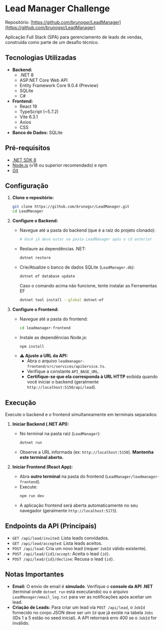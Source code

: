 
# Lead Manager Challenge

Repositório: [https://github.com/brunogsr/LeadManager](https://github.com/brunogsr/LeadManager)

Aplicação Full Stack (SPA) para gerenciamento de leads de vendas, construída como parte de um desafio técnico.

## Tecnologias Utilizadas

*   **Backend:**
    *   .NET 8
    *   ASP.NET Core Web API
    *   Entity Framework Core 9.0.4 (Preview)
    *   SQLite
    *   C#
*   **Frontend:**
    *   React 19
    *   TypeScript (~5.7.2)
    *   Vite 6.3.1
    *   Axios
    *   CSS
*   **Banco de Dados:** SQLite

## Pré-requisitos

*   [.NET SDK 8](https://dotnet.microsoft.com/download/dotnet/8.0)
*   [Node.js](https://nodejs.org/) (v18 ou superior recomendado) e npm
*   [Git](https://git-scm.com/)

## Configuração

1.  **Clone o repositório:**
    ```bash
    git clone https://github.com/brunogsr/LeadManager.git
    cd LeadManager
    ```

2.  **Configure o Backend:**
    *   Navegue até a pasta do backend (que é a raiz do projeto clonado):
        ```bash
        # Você já deve estar na pasta LeadManager após o cd anterior
        ```
    *   Restaure as dependências .NET:
        ```bash
        dotnet restore
        ```
    *   Crie/Atualize o banco de dados SQLite (`LeadManager.db`):
        ```bash
        dotnet ef database update
        ```
        Caso o comando acima não funcione, tente instalar as Ferramentas EF
        ```bash
        dotnet tool install --global dotnet-ef
        ```

3.  **Configure o Frontend:**
    *   Navegue até a pasta do frontend:
        ```bash
        cd leadmanager-frontend
        ```
    *   Instale as dependências Node.js:
        ```bash
        npm install
        ```
    *   **⚠️ Ajuste a URL da API:**
        *   Abra o arquivo `leadmanager-frontend/src/services/apiService.ts`.
        *   Verifique a constante `API_BASE_URL`.
        *   **Certifique-se que ela corresponda à URL HTTP** exibida quando você iniciar o backend (geralmente `http://localhost:5150/api/lead`).

## Execução

Execute o backend e o frontend simultaneamente em terminais separados:

1.  **Iniciar Backend (.NET API):**
    *   No terminal na pasta raiz (`LeadManager`):
        ```bash
        dotnet run
        ```
    *   Observe a URL informada (ex: `http://localhost:5150`). **Mantenha este terminal aberto.**

2.  **Iniciar Frontend (React App):**
    *   Abra **outro terminal** na pasta do frontend (`LeadManager/leadmanager-frontend`).
    *   Execute:
        ```bash
        npm run dev
        ```
    *   A aplicação frontend será aberta automaticamente no seu navegador (geralmente `http://localhost:5173`).

## Endpoints da API (Principais)

*   `GET /api/lead/invited`: Lista leads convidados.
*   `GET /api/lead/accepted`: Lista leads aceitos.
*   `POST /api/lead`: Cria um novo lead (requer `JobId` válido existente).
*   `POST /api/lead/{id}/accept`: Aceita o lead `{id}`.
*   `POST /api/lead/{id}/decline`: Recusa o lead `{id}`.

## Notas Importantes

*   **Email:** O envio de email é **simulado**. Verifique o **console da API .NET** (terminal onde `dotnet run` está executando) ou o arquivo `LeadManager/email_log.txt` para ver as notificações após aceitar um lead.
*   **Criação de Leads:** Para criar um lead via `POST /api/lead`, o `JobId` fornecido no corpo JSON deve ser um `Id` que já existe na tabela `Jobs` (IDs 1 a 5 estão no seed inicial). A API retornará erro 400 se o `JobId` for inválido.
